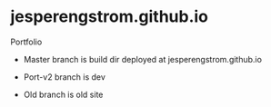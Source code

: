 # jesperengstrom.github.io
Portfolio

* Master branch is build dir deployed at jesperengstrom.github.io

* Port-v2 branch is dev

* Old branch is old site
